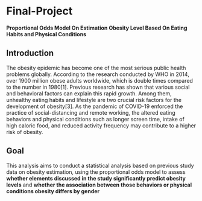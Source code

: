 # Final-Project
**Proportional Odds Model On Estimation Obesity Level Based On Eating Habits and Physical Conditions**

## Introduction
The obesity epidemic has become one of the most serious public health problems globally. According to the research conducted by WHO in 2014, over 1900 million obese adults worldwide, which is double times compared to the number in 1980[1]. Previous research has shown that various social and behavioral factors can explain this rapid growth. Among them, unhealthy eating habits and lifestyle are two crucial risk factors for the development of obesity[3]. As the pandemic of COVID-19 enforced the practice of social-distancing and remote working, the altered eating behaviors and physical conditions such as longer screen time, intake of high caloric food, and reduced activity frequency may contribute to a higher risk of obesity. 

## Goal
This analysis aims to conduct a statistical analysis based on previous study data on obesity estimation, using the proportional odds model to assess **whether elements discussed in the study significantly predict obesity levels** and **whether the association between those behaviors or physical conditions obesity differs by gender**
